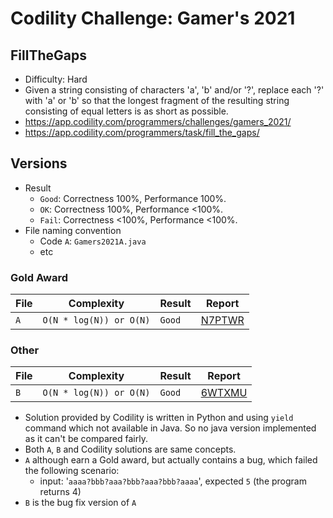 # Codility Challenge: Gamer's 2021

## FillTheGaps

- Difficulty: Hard
- Given a string consisting of characters 'a', 'b' and/or '?', replace each '?' with 'a' or 'b' so that the longest fragment of the resulting string consisting of equal letters is as short as possible.
- <https://app.codility.com/programmers/challenges/gamers_2021/>
- <https://app.codility.com/programmers/task/fill_the_gaps/>

## Versions

- Result
  - `Good`: Correctness 100%, Performance 100%.
  - `OK`: Correctness 100%, Performance <100%.
  - `Fail`: Correctness <100%, Performance <100%.
- File naming convention
  - Code `A`: `Gamers2021A.java`
  - etc

### Gold Award

| File | Complexity              | Result | Report                                                                            |
| ---- | ----------------------- | ------ | --------------------------------------------------------------------------------- |
| `A`  | `O(N * log(N)) or O(N)` | `Good` | [N7PTWR](https://app.codility.com/cert/view/certN7PTWR-SA8JKZ48PXEHSSSS/details/) |

### Other
| File | Complexity              | Result | Report                                                                            |
| ---- | ----------------------- | ------ | --------------------------------------------------------------------------------- |
| `B`  | `O(N * log(N)) or O(N)` | `Good` | [6WTXMU](https://app.codility.com/demo/results/training6WTXMU-629/) |


- Solution provided by Codility is written in Python and using `yield` command which not available in Java. So no java version implemented as it can't be compared fairly.
- Both `A`, `B` and Codility solutions are same concepts.
- `A` although earn a Gold award, but actually contains a bug, which failed the following scenario:
	- input:	'`aaaa?bbb?aaa?bbb?aaa?bbb?aaaa`', expected `5` (the program returns 4)
- `B` is the bug fix version of `A`


